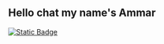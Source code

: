 
## Hello chat my name's Ammar
 
[![Static Badge](https://img.shields.io/badge/My_home-white)](https://maps.app.goo.gl/MAXzhHcsFw1tF7FZ6)

